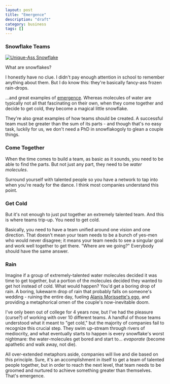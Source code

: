 ```yaml
---
layout: post
title: "Emergence"
description: "draft"
category: business
tags: []
---
```


### Snowflake Teams

[![Unique-Ass Snowflake](http://upload.wikimedia.org/wikipedia/commons/5/5d/Unique%2C_snow_flake.jpg "Wikipedia Commons")](http://commons.wikimedia.org/wiki/File:Unique,_snow_flake.jpg)

What are snowflakes?

I honestly have no clue. I didn't pay enough attention in school to remember anything about them. But I do know this: they're basically fancy-ass frozen rain-drops.

...and great examples of [emergence](http://en.wikipedia.org/wiki/Emergence). Whereas molecules of water are typically not all that fascinating on their own, when they come together and decide to get cold, they become a magical little snowflake.

They're also great examples of how teams should be created. A successful team must be greater than the sum of its parts - and though that's no easy task, luckily for us, we don't need a PhD in snowflakogoly to glean a couple things.

### Come Together

When the time comes to build a team, as basic as it sounds, you need to be able to find the parts. But not just any part, they need to be *water molecules*.

Surround yourself with talented people so you have a network to tap into when you're ready for the dance. I think most companies understand this point.

### Get Cold

But it's not enough to just put together an extremely talented team. And this is where teams trip-up. You need to get cold.

Basically, you need to have a team unified around one vision and one direction. That doesn't mean your team needs to be a bunch of yes-men who would never disagree; it means your team needs to see a singular goal and work well together to get there. "Where are we going?" Everybody should have the same answer.

### Rain

Imagine if a group of extremely-talented water molecules decided it was time to get together, but a portion of the molecules decided they wanted to get hot instead of cold. What would happen? You'd get a boring drop of rain. A boring, lukewarm drop of rain that probably falls on someone's wedding - ruining the entire day, fueling [Alanis Morissette's ego](http://en.wikipedia.org/wiki/Ironic_(song)), and providing a metaphorical omen of the couple's now-inevitable doom.

I've only been out of college for 4 years now, but I've had the pleasure (curse?) of working with over 10 different teams. A handful of those teams understood what it meant to "get cold," but the majority of companies fail to recognize this crucial step. They swim up-stream through rivers of mediocrity, and what eventually starts to happen is every snowflake's worst nightmare: the water-molecules get bored and start to... *evaporate* (become apathetic and walk away, not die).

All over-extended metaphors aside, companies will live and die based on this principle. Sure, it's an accomplishment in itself to get a team of talented people together, but in order to reach the next level, that team needs to be groomed and nurtured to achieve something greater than themselves. That's emergence.